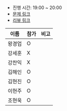 ## 
- 진행 시간: 19:00 ~ 20:00
- [문제 링크]()
- [리뷰 링크]()

|이름|참가|비고|
|-----|------|-----|
|왕경업|O||
|강세훈|X||
|강찬익|X||
|김해인|O||
|김현진|O||
|이현주|O||
|조현욱|O||